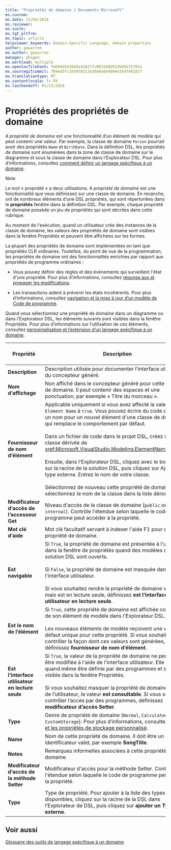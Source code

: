 ```yaml
---
title: "Propriétés de domaine | Documents Microsoft"
ms.custom: 
ms.date: 11/04/2016
ms.reviewer: 
ms.suite: 
ms.tgt_pltfrm: 
ms.topic: article
helpviewer_keywords: Domain-Specific Language, domain properties
author: gewarren
ms.author: gewarren
manager: ghogen
ms.workload: multiple
ms.openlocfilehash: feb94d543845e41027fc003188b013b05b75703a
ms.sourcegitcommit: f89ed5fc2e5078213e30a6ade4604e34df48181f
ms.translationtype: MT
ms.contentlocale: fr-FR
ms.lasthandoff: 01/13/2018
---
```

# <a name="properties-of-domain-properties"></a>Propriétés des propriétés de domaine
A *propriété de domaine* est une fonctionnalité d’un élément de modèle qui peut contenir une valeur. Par exemple, la classe de domaine `Person` pourrait avoir des propriétés `Name` et `BirthDate`. Dans la définition DSL, les propriétés de domaine sont énumérées dans la zone de classe de domaine sur le diagramme et sous la classe de domaine dans l'Explorateur DSL. Pour plus d’informations, consultez [comment définir un langage spécifique à un domaine](../modeling/how-to-define-a-domain-specific-language.md).  
  
> [!NOTE]
>  Le mot « propriété » a deux utilisations. A *propriété de domaine* est une fonctionnalité que vous définissez sur une classe de domaine. En revanche, ont de nombreux éléments d’une DSL *propriétés*, qui sont répertoriées dans le **propriétés** fenêtre dans la définition DSL. Par exemple, chaque propriété de domaine possède un jeu de propriétés qui sont décrites dans cette rubrique.  
  
 Au moment de l'exécution, quand un utilisateur crée des instances de la classe de domaine, les valeurs des propriétés de domaine sont visibles dans la fenêtre Propriétés et peuvent être affichées sur les formes.  
  
 La plupart des propriétés de domaine sont implémentées en tant que propriétés CLR ordinaires. Toutefois, du point de vue de la programmation, les propriétés de domaine ont des fonctionnalités enrichies par rapport aux propriétés de programme ordinaires :  
  
-   Vous pouvez définir des règles et des événements qui surveillent l'état d'une propriété. Pour plus d’informations, consultez [réponse aux et propager les modifications](../modeling/responding-to-and-propagating-changes.md).  
  
-   Les transactions aident à prévenir les états incohérents. Pour plus d’informations, consultez [navigation et la mise à jour d’un modèle de Code de programme](../modeling/navigating-and-updating-a-model-in-program-code.md).  
  
 Quand vous sélectionnez une propriété de domaine dans un diagramme ou dans l'Explorateur DSL, les éléments suivants sont visibles dans la fenêtre Propriétés. Pour plus d’informations sur l’utilisation de ces éléments, consultez [personnalisation et l’extension d’un langage spécifique à un domaine](../modeling/customizing-and-extending-a-domain-specific-language.md).  
  
|Propriété|Description|Valeur par défaut|  
|--------------|-----------------|-------------------|  
|**Description**|Description utilisée pour documenter l'interface utilisateur du concepteur généré.|\<Aucun >|  
|**Nom d’affichage**|Non affiché dans le concepteur généré pour cette propriété de domaine. Il peut contenir des espaces et une ponctuation, par exemple « Titre du morceau ».|\<Aucun >|  
|**Fournisseur de nom d’élément**|Applicable uniquement si vous avez affecté la valeur `Is Element Name` à `true`. Vous pouvez écrire du code qui fournit un nom pour un nouvel élément d'une classe de domaine et qui remplace le comportement par défaut.<br /><br /> Dans un fichier de code dans le projet DSL, créez une classe dérivée de <xref:Microsoft.VisualStudio.Modeling.ElementNameProvider>.<br /><br /> Ensuite, dans l'Explorateur DSL, cliquez avec le bouton droit sur la racine de la solution DSL, puis cliquez sur Ajouter un type externe. Entrez le nom de votre classe.<br /><br /> Sélectionnez de nouveau cette propriété de domaine et sélectionnez le nom de la classe dans la liste déroulante.|\<Aucun >|  
|**Modificateur d’accès de l’accesseur Get**|Niveau d'accès de la classe de domaine (`public` ou `internal`). Contrôle l'étendue selon laquelle le code de programme peut accéder à la propriété.|`public`|  
|**Mot clé d’aide**|Mot clé facultatif servant à indexer l'aide F1 pour cette propriété de domaine.|\<Aucun >|  
|**Est navigable**|Si `True`, la propriété de domaine est présentée à l'utilisateur dans la fenêtre de propriétés quand des modèles de cette solution DSL sont ouverts.<br /><br /> Si `False`, la propriété de domaine est masquée dans l'interface utilisateur.<br /><br /> Si vous souhaitez rendre la propriété de domaine visible mais est en lecture seule, définissez **est l’interface utilisateur en lecture seule**.|`True`|  
|**Est le nom de l’élément**|Si `True`, cette propriété de domaine est affichée comme nom de son élément de modèle dans l'Explorateur DSL.<br /><br /> Les nouveaux éléments de modèle reçoivent une valeur par défaut unique pour cette propriété. Si vous souhaitez contrôler la façon dont ces valeurs sont générées, définissez **fournisseur de nom d’élément**.|`False`|  
|**Est l’interface utilisateur en lecture seule**|Si `True`, la valeur de la propriété de domaine ne peut pas être modifiée à l'aide de l'interface utilisateur. Elle peut quand même être définie par des programmes et sera visible dans la fenêtre Propriétés.<br /><br /> Si vous souhaitez masquer la propriété de domaine à partir de l’utilisateur, la valeur **est consultable**. Si vous souhaitez contrôler l’accès par des programmes, définissez **modificateur d’accès Setter**.|`False`|  
|**Type**|Genre de propriété de domaine (`Normal`, `Calculated` ou `CustomStorage`). Pour plus d’informations, consultez [calculé et les propriétés de stockage personnalisé](../modeling/calculated-and-custom-storage-properties.md).|`Normal`|  
|**Name**|Nom de cette propriété de domaine. Il doit être un identificateur valid, par exemple **SongTitle**.|\<Aucun >|  
|**Notes**|Remarques informelles associées à cette propriété de domaine.|\<Aucun >|  
|**Modificateur d’accès de la méthode Setter**|Modificateur d'accès pour la méthode Setter. Contrôle l'étendue selon laquelle le code de programme peut définir la propriété.|`public`|  
|**Type**|Type de propriété. Pour ajouter à la liste des types disponibles, cliquez sur la racine de la DSL dans l’Explorateur de DSL, puis cliquez sur **ajouter un Type externe**.|`String`|  
  
## <a name="see-also"></a>Voir aussi  
 [Glossaire des outils de langage spécifique à un domaine](http://msdn.microsoft.com/en-us/ca5e84cb-a315-465c-be24-76aa3df276aa)